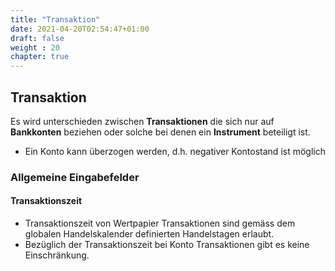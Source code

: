 ```yaml
---
title: "Transaktion"
date: 2021-04-20T02:54:47+01:00
draft: false
weight : 20
chapter: true
---
```

## Transaktion
Es wird unterschieden zwischen **Transaktionen** die sich nur auf **Bankkonten** beziehen oder solche bei denen ein **Instrument** beteiligt ist.
- Ein Konto kann überzogen werden, d.h. negativer Kontostand ist möglich


### Allgemeine Eingabefelder
#### Transaktionszeit
- Transaktionszeit von Wertpapier Transaktionen sind gemäss dem globalen Handelskalender definierten Handelstagen erlaubt.
- Bezüglich der Transaktionszeit bei Konto Transaktionen gibt es keine Einschränkung.
